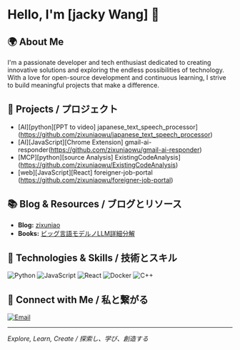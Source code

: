 # Hello, I'm [jacky Wang] 👋

## 🌍 About Me 
I'm a passionate developer and tech enthusiast dedicated to creating innovative solutions and exploring the endless possibilities of technology. With a love for open-source development and continuous learning, I strive to build meaningful projects that make a difference.


## 🚀 Projects / プロジェクト
- [AI][python][PPT to video] japanese_text_speech_processor](https://github.com/zixuniaowu/japanese_text_speech_processor) 
- [AI][JavaScript][Chrome Extension] gmail-ai-responder(https://github.com/zixuniaowu/gmail-ai-responder) 
- [MCP][python][source Analysis] ExistingCodeAnalysis](https://github.com/zixuniaowu/ExistingCodeAnalysis)
- [web][JavaScript][React] foreigner-job-portal (https://github.com/zixuniaowu/foreigner-job-portal)

## 📚 Blog & Resources / ブログとリソース
- **Blog:** [zixuniao](https://zenn.dev/wangsh)
- **Books:** [ビッグ言語モデルノLLM詳細分解](https://zenn.dev/wangsh/books/20887370158c19)

## 🌟 Technologies & Skills / 技術とスキル
![Python](https://img.shields.io/badge/-Python-3776AB?style=flat-square&logo=python&logoColor=white)
![JavaScript](https://img.shields.io/badge/-JavaScript-F7DF1E?style=flat-square&logo=javascript&logoColor=black)
![React](https://img.shields.io/badge/-React-61DAFB?style=flat-square&logo=react&logoColor=white)
![Docker](https://img.shields.io/badge/-Docker-2496ED?style=flat-square&logo=docker&logoColor=white)
![C++](htps://img.shields.io/badge/-Docker-2496ED?style=flat-square&logo=C++&logoColor=white)

## 🤝 Connect with Me / 私と繋がる
[![Email](https://img.shields.io/badge/-Email-D14836?style=flat-square&logo=gmail&logoColor=white)](mailto:zixuniaowu@gmail.com)

---

*Explore, Learn, Create / 探索し、学び、創造する*
